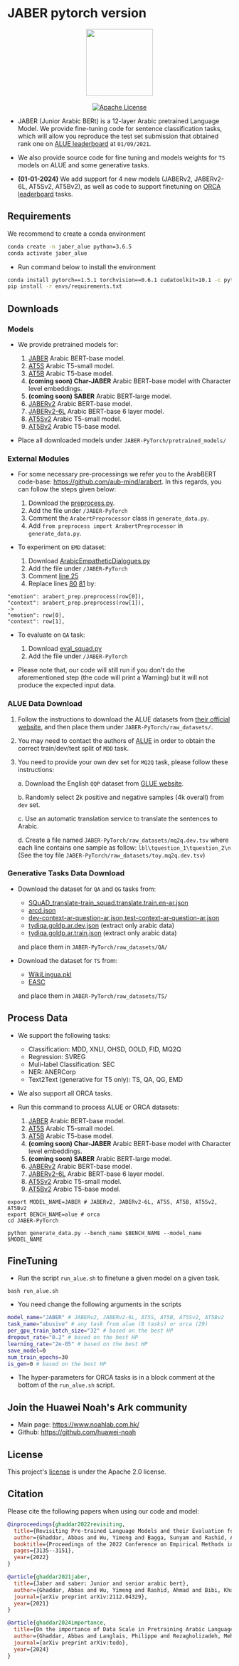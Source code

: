 # JABER pytorch version

<p align="center">
  <img src="https://avatars.githubusercontent.com/u/12619994?s=200&v=4" width="150">
  <br />
  <br />
  <a href="LICENSE"><img alt="Apache License" src="https://img.shields.io/badge/License-Apache%202.0-blue.svg" /></a>
</p>

<!-- -------------------------------------------------------------------------------- -->

* JABER (Junior Arabic BERt) is a 12-layer Arabic pretrained Language Model. 
We provide fine-tuning code for sentence classification tasks, 
which will allow you reproduce the test set submission that obtained rank one
 on [ALUE leaderboard](https://www.alue.org/leaderboard) at `01/09/2021`. 

* We also provide source code for fine tuning and models weights for `T5` models on ALUE
and some generative tasks. 

* **(01-01-2024)** We add support for 4 new models (JABERv2, JABERv2-6L, AT5Sv2, AT5Bv2), as well as 
code to support finetuning on [ORCA leaderboard](https://orca.dlnlp.ai/) tasks.
 
## Requirements
We recommend to create a conda environment 

```bash
conda create -n jaber_alue python=3.6.5
conda activate jaber_alue
```

* Run command below to install the environment

```bash
conda install pytorch==1.5.1 torchvision==0.6.1 cudatoolkit=10.1 -c pytorch
pip install -r envs/requirements.txt
```

## Downloads
 
### Models

* We provide pretrained models for:
    1. [JABER](https://huggingface.co/huawei-noah/JABER) Arabic BERT-base model.
    2. [AT5S](https://huggingface.co/huawei-noah/AT5S) Arabic T5-small model.
    3. [AT5B](https://huggingface.co/huawei-noah/AT5B) Arabic T5-base model.
    4. **(coming soon) Char-JABER** Arabic BERT-base model with Character level embeddings.
    5. **(coming soon) SABER** Arabic BERT-large model.
    6. [JABERv2](https://huggingface.co/huawei-noah/JABERv2) Arabic BERT-base model.
    7. [JABERv2-6L](https://huggingface.co/huawei-noah/JABERv2-6L) Arabic BERT-base 6 layer model.
    8. [AT5Sv2](https://huggingface.co/huawei-noah/AT5Sv2) Arabic T5-small model.
    9. [AT5Bv2](https://huggingface.co/huawei-noah/AT5Bv2) Arabic T5-base model.
     
* Place all downloaded models under `JABER-PyTorch/pretrained_models/` 

### External Modules

* For some necessary pre-processings we refer you to the ArabBERT code-base: https://github.com/aub-mind/arabert. In this regards, you can follow the steps given below: 
    1. Download the [preprocess.py](https://github.com/aub-mind/arabert/blob/master/preprocess.py). 
    2. Add the file under `/JABER-PyTorch`
    3. Comment the `ArabertPreprocessor` class in `generate_data.py`.
    4. Add `from preprocess import ArabertPreprocessor` in `generate_data.py`.


* To experiment on `EMD` dataset:
    1. Download [ArabicEmpatheticDialogues.py](https://github.com/aub-mind/Arabic-Empathetic-Chatbot/blob/master/model/ArabicEmpatheticDialogues.py)
    2. Add the file under `/JABER-PyTorch`
    3. Comment [line 25](https://github.com/aub-mind/Arabic-Empathetic-Chatbot/blob/b73f9b1151c26392bf45a6454b85283abb444300/model/ArabicEmpatheticDialogues.py#L25)
    4. Replace lines [80](https://github.com/aub-mind/Arabic-Empathetic-Chatbot/blob/b73f9b1151c26392bf45a6454b85283abb444300/model/ArabicEmpatheticDialogues.py#L80) [81](https://github.com/aub-mind/Arabic-Empathetic-Chatbot/blob/b73f9b1151c26392bf45a6454b85283abb444300/model/ArabicEmpatheticDialogues.py#L81)
    by:
 
 ```
"emotion": arabert_prep.preprocess(row[0]),
"context": arabert_prep.preprocess(row[1]),
-> 
"emotion": row[0],
"context": row[1],
```

* To evaluate on `QA` task:
    1. Download [eval_squad.py](https://github.com/UBC-NLP/araT5/blob/main/examples/eval_squad.py)
    2. Add the file under `/JABER-PyTorch`

* Please note that, our code will still run if you don't do the aforementioned step (the code will print a Warning)
but it will not produce the expected input data. 

### ALUE Data Download
  
1. Follow the instructions to download the ALUE datasets from 
[their official website](https://www.alue.org/tasks), and then place them under
`JABER-PyTorch/raw_datasets/`.
 
2. You may need to contact the authors of [ALUE](https://github.com/Alue-Benchmark/alue_baselines) in order to obtain
the correct train/dev/test split of `MDD` task.

3. You need to provide your own dev set for `MQ2Q` task, please follow these instructions:
      
      a. Download the English `QQP` dataset from [GLUE website](https://gluebenchmark.com/tasks).
      
      b. Randomly select 2k positive and negative samples (4k overall) from `dev` set.    
      
      c. Use an automatic translation service to translate the sentences to Arabic. 
      
      d. Create a file named `JABER-PyTorch/raw_datasets/mq2q.dev.tsv` where each line 
      contains one sample as follow: `lbl\tquestion_1\tquestion_2\n` (See the toy file 
      `JABER-PyTorch/raw_datasets/toy.mq2q.dev.tsv`)

### Generative Tasks Data Download

* Download the dataset for `QA` and `QG` tasks from:
    * [SQuAD_translate-train_squad.translate.train.en-ar.json](https://console.cloud.google.com/storage/browser/_details/xtreme_translations/SQuAD/translate-train/squad.translate.train.en-ar.json;tab=live_object)
    * [arcd.json](https://raw.githubusercontent.com/husseinmozannar/SOQAL/master/data/arcd.json)
    * [dev-context-ar-question-ar.json,test-context-ar-question-ar.json](https://dl.fbaipublicfiles.com/MLQA/MLQA_V1.zip)
    * [tydiqa.goldp.ar.dev.json](https://storage.googleapis.com/tydiqa/v1.1/tydiqa-goldp-v1.1-dev.json) (extract only arabic data)
    * [tydiqa.goldp.ar.train.json](https://storage.googleapis.com/tydiqa/v1.1/tydiqa-goldp-v1.1-train.json) (extract only arabic data)

    and place them in `JABER-PyTorch/raw_datasets/QA/`

* Download the dataset for `TS` from:
    * [WikiLingua.pkl](https://drive.google.com/drive/folders/1PFvXUOsW_KSEzFm5ixB8J8BDB8zRRfHW?usp=sharing)
    * [EASC](https://sourceforge.net/projects/easc-corpus/files/EASC/EASC.zip/download)
    
    and place them in `JABER-PyTorch/raw_datasets/TS/`
    
## Process Data     

* We support the following tasks:
    * Classification: MDD, XNLI, OHSD, OOLD, FID, MQ2Q
    * Regression: SVREG
    * Muli-label Classification: SEC
    * NER: ANERCorp
    * Text2Text (generative for T5 only): TS, QA, QG, EMD

* We also support all ORCA tasks.
    
* Run this command to process ALUE or ORCA datasets:
     1. [JABER](https://huggingface.co/huawei-noah/JABER) Arabic BERT-base model.
    2. [AT5S](https://huggingface.co/huawei-noah/AT5S) Arabic T5-small model.
    3. [AT5B](https://huggingface.co/huawei-noah/AT5B) Arabic T5-base model.
    4. **(coming soon) Char-JABER** Arabic BERT-base model with Character level embeddings.
    5. **(coming soon) SABER** Arabic BERT-large model.
    6. [JABERv2](https://huggingface.co/huawei-noah/JABERv2) Arabic BERT-base model.
    7. [JABERv2-6L](https://huggingface.co/huawei-noah/JABERv2-6L) Arabic BERT-base 6 layer model.
    8. [AT5Sv2](https://huggingface.co/huawei-noah/AT5Sv2) Arabic T5-small model.
    9. [AT5Bv2](https://huggingface.co/huawei-noah/AT5Bv2) Arabic T5-base model.
     
```
export MODEL_NAME=JABER # JABERv2, JABERv2-6L, AT5S, AT5B, AT5Sv2, AT5Bv2
export BENCH_NAME=alue # orca
cd JABER-PyTorch

python generate_data.py --bench_name $BENCH_NAME --model_name $MODEL_NAME

```

## FineTuning 

* Run the script `run_alue.sh` to finetune a given model on a given task.

```
bash run_alue.sh
```

* You need change the following arguments in the scripts

```bash
model_name="JABER" # JABERv2, JABERv2-6L, AT5S, AT5B, AT5Sv2, AT5Bv2 
task_name="abusive" # any task from alue (8 tasks) or orca (29)
per_gpu_train_batch_size="32" # based on the best HP
dropout_rate="0.2" # based on the best HP
learning_rate="2e-05" # based on the best HP
save_model=0
num_train_epochs=30
is_gen=0 # based on the best HP
```

* The hyper-parameters for ORCA tasks is in a block comment at the bottom of the `run_alue.sh` script.

<!--
* To reproduce our the ALUE test submission you need to:
    1. For each of the ALUE 8 tasks, run the above command 5 times (random seeds is 
    automatically set by `--seed -1`). Don't forget to set the best HP.
    2. Run the following command to generate the `.tsv` test sets submission 
 to [ALUE leaderboard](https://www.alue.org/leaderboard):
 
```
export MODEL_NAME=JABER # or AT5S, AT5B
cd JABER-PyTorch
python generate_data.py --mode gather_alue --model_name $MODEL_NAME
```

* It will simply select, for each task, the test set predictions of the best model 
performing on its respective dev set. You will find 8 `.tsv` files in 
`JABER-PyTorch/alue_test_submission/${MODEL_NAME}`
 that you can directly submit to [ALUE leaderboard](https://www.alue.org/leaderboard).

-->


## Join the Huawei Noah's Ark community
 
* Main page: https://www.noahlab.com.hk/
* Github: https://github.com/huawei-noah

## License

This project's [license](LICENSE) is under the Apache 2.0 license.

## Citation

Please cite the following papers when using our code and model:

``` bibtex
@inproceedings{ghaddar2022revisiting,
  title={Revisiting Pre-trained Language Models and their Evaluation for Arabic Natural Language Processing},
  author={Ghaddar, Abbas and Wu, Yimeng and Bagga, Sunyam and Rashid, Ahmad and Bibi, Khalil and Rezagholizadeh, Mehdi and Xing, Chao and Wang, Yasheng and Duan, Xinyu and Wang, Zhefeng and others},
  booktitle={Proceedings of the 2022 Conference on Empirical Methods in Natural Language Processing},
  pages={3135--3151},
  year={2022}
}

@article{ghaddar2021jaber,
  title={Jaber and saber: Junior and senior arabic bert},
  author={Ghaddar, Abbas and Wu, Yimeng and Rashid, Ahmad and Bibi, Khalil and Rezagholizadeh, Mehdi and Xing, Chao and Wang, Yasheng and Xinyu, Duan and Wang, Zhefeng and Huai, Baoxing and others},
  journal={arXiv preprint arXiv:2112.04329},
  year={2021}
}

@article{ghaddar2024importance,
  title={On the importance of Data Scale in Pretraining Arabic Language Models},
  author={Ghaddar, Abbas and Langlais, Philippe and Rezagholizadeh, Mehdi and Chen, Boxing},
  journal={arXiv preprint arXiv:todo},
  year={2024}
}
```



